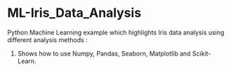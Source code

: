 # ML-Iris_Data_Analysis

Python Machine Learning example which highlights Iris data analysis using different analysis methods :
1. Shows how to use Numpy, Pandas, Seaborn, Matplotlib and Scikit-Learn.
